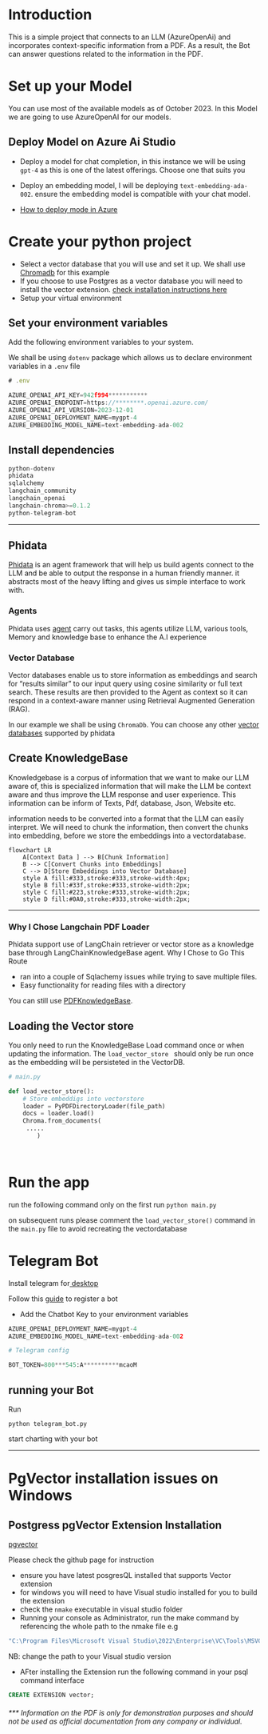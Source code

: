 # Introduction 

This is a simple project that connects to an LLM (AzureOpenAi) and incorporates context-specific information from a PDF. As a result, the Bot can answer questions related to the information in the PDF.



# Set up your Model
You can use most of the available models as of October 2023. In this Model we are going to use AzureOpenAI for our models.

## Deploy Model on Azure Ai Studio 
- Deploy a model for chat completion, in this instance we will be using `gpt-4` as this is one of the latest offerings. Choose one that suits you

- Deploy an embedding model, I will be deploying `text-embedding-ada-002`. ensure the embedding model is compatible with your chat model.

- [How to deploy mode in Azure](https://learn.microsoft.com/en-us/azure/ai-studio/quickstarts/get-started-playground)

# Create your python project
- Select a vector database that you will use and set it up. We shall  use [Chromadb](https://docs.trychroma.com/getting-started) for this example 
- If you choose to use Postgres as a vector database you will need to install the vector extension. [check installation instructions here](#postgress-pgvector-extension-installation)
- Setup your virtual environment 


## Set your environment variables 
Add the following environment variables to your system. 

We shall be using `dotenv` package which allows us to declare environment variables in a `.env` file
```js
# .env

AZURE_OPENAI_API_KEY=942f994***********
AZURE_OPENAI_ENDPOINT=https://********.openai.azure.com/
AZURE_OPENAI_API_VERSION=2023-12-01
AZURE_OPENAI_DEPLOYMENT_NAME=mygpt-4
AZURE_EMBEDDING_MODEL_NAME=text-embedding-ada-002

```


## Install dependencies 

```js
python-dotenv
phidata
sqlalchemy
langchain_community
langchain_openai
langchain-chroma>=0.1.2
python-telegram-bot
```

--------------------------------------------------
## Phidata 
[Phidata](https://docs.phidata.com/agents) is an agent framework that will help us build agents connect to the LLM and be able to output the response in a human friendly manner. it abstracts most of the heavy lifting and gives us simple interface to work with. 



### Agents
Phidata uses [agent](https://github.com/phidatahq/phidata) carry out tasks, this agents utilize LLM, various tools, Memory and knowledge base to enhance the A.I experience 

### Vector Database
Vector databases enable us to store information as embeddings and search for “results similar” to our input query using cosine similarity or full text search. These results are then provided to the Agent as context so it can respond in a context-aware manner using Retrieval Augmented Generation (RAG).

In our example we shall be using `ChromaDb`. You can choose any other [vector databases](https://docs.phidata.com/vectordb/introduction) supported by phidata

## Create KnowledgeBase 
Knowledgebase is a corpus of information that we want to make our LLM aware of, this is specialized information that will make the LLM be context aware and thus improve the LLM response and user experience. This information can be inform of Texts, Pdf, database, Json, Website etc. 

information needs to be converted into a format that the LLM can easily interpret. We will need to chunk the information, then convert the chunks into embedding, before we store the embeddings into a vectordatabase.

```mermaid
flowchart LR
    A[Context Data ] --> B[Chunk Information]
    B --> C[Convert Chunks into Embeddings]
    C --> D[Store Embeddings into Vector Database]
    style A fill:#333,stroke:#333,stroke-width:4px;
    style B fill:#33f,stroke:#333,stroke-width:2px;
    style C fill:#223,stroke:#333,stroke-width:2px;
    style D fill:#0A0,stroke:#333,stroke-width:2px;
```


-------------------------------------------------
### Why I Chose Langchain PDF Loader
Phidata support use of LangChain retriever or vector store as a knowledge base through LangChainKnowledgeBase agent.
Why I Chose to Go This Route
 - ran into a couple of Sqlachemy issues while trying to save multiple files.
 - Easy functionality for reading files with a directory

You can still use [PDFKnowledgeBase](https://docs.phidata.com/knowledge/pdf). 

## Loading the Vector store
You only need to run the KnowledgeBase Load command once or when updating the information. 
The `load_vector_store ` should only be run once as the embedding will be persisteted in the VectorDB.


```python 
# main.py

def load_vector_store():
    # Store embeddigs into vectorstore
    loader = PyPDFDirectoryLoader(file_path)
    docs = loader.load()
    Chroma.from_documents(
     .....
        )
    



```
# Run the app
run the following command only on the first run
`python main.py`

on subsequent runs please comment the `load_vector_store()` command in the `main.py` file  to avoid recreating the vectordatabase

# Telegram Bot
Install telegram for[ desktop](https://desktop.telegram.org/)

Follow this [guide](https://sendpulse.com/knowledge-base/chatbot/telegram/create-telegram-chatbot) to register a bot 

- Add the Chatbot Key to your environment variables 

```python 
AZURE_OPENAI_DEPLOYMENT_NAME=mygpt-4
AZURE_EMBEDDING_MODEL_NAME=text-embedding-ada-002

# Telegram config

BOT_TOKEN=800***545:A**********mcaoM


```
## running your Bot
Run 

`python telegram_bot.py`

start charting with your bot

-----------------------------------



# PgVector installation issues on Windows 
## Postgress pgVector Extension Installation

[pgvector](https://github.com/pgvector/pgvector)

Please check the github page for instruction
- ensure you have latest posgresQL installed that supports Vector extension 
- for windows you will need to have Visual studio installed for you to build the extension
- check the `nmake` executable in visual studio folder 
- Running your console as Administrator, run the make command by referencing the whole path to the nmake file e.g

```Bash 
"C:\Program Files\Microsoft Visual Studio\2022\Enterprise\VC\Tools\MSVC\14.41.34120\bin\Hostx64\x64\nmake.exe" /F Makefile.win install

```
NB: change the path to your Visual studio version

- AFter installing  the Extension run the following command in your psql command interface 

```SQL 
CREATE EXTENSION vector;


```








######  *** Information on the PDF is only for demonstration purposes and should not be used as official documentation from any company or individual.